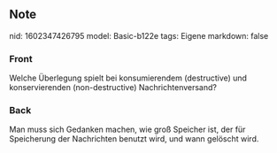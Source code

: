 ## Note
nid: 1602347426795
model: Basic-b122e
tags: Eigene
markdown: false

### Front
Welche Überlegung spielt bei konsumierendem (destructive) und konservierenden (non-destructive) Nachrichtenversand?

### Back
Man muss sich Gedanken machen, wie groß Speicher ist, der für Speicherung der Nachrichten benutzt wird, und wann gelöscht wird.
